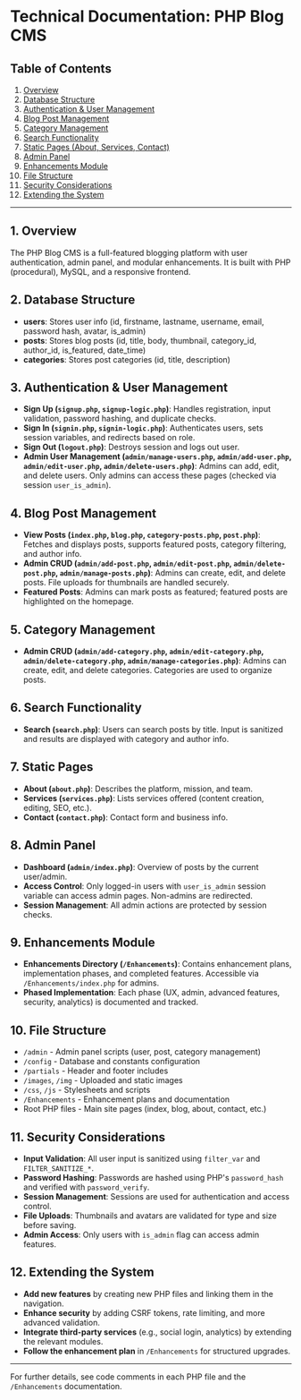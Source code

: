 # Technical Documentation: PHP Blog CMS

## Table of Contents
1. [Overview](#overview)
2. [Database Structure](#database-structure)
3. [Authentication & User Management](#authentication--user-management)
4. [Blog Post Management](#blog-post-management)
5. [Category Management](#category-management)
6. [Search Functionality](#search-functionality)
7. [Static Pages (About, Services, Contact)](#static-pages)
8. [Admin Panel](#admin-panel)
9. [Enhancements Module](#enhancements-module)
10. [File Structure](#file-structure)
11. [Security Considerations](#security-considerations)
12. [Extending the System](#extending-the-system)

---

## 1. Overview
The PHP Blog CMS is a full-featured blogging platform with user authentication, admin panel, and modular enhancements. It is built with PHP (procedural), MySQL, and a responsive frontend.

## 2. Database Structure
- **users**: Stores user info (id, firstname, lastname, username, email, password hash, avatar, is_admin)
- **posts**: Stores blog posts (id, title, body, thumbnail, category_id, author_id, is_featured, date_time)
- **categories**: Stores post categories (id, title, description)

## 3. Authentication & User Management
- **Sign Up (`signup.php`, `signup-logic.php`)**: Handles registration, input validation, password hashing, and duplicate checks.
- **Sign In (`signin.php`, `signin-logic.php`)**: Authenticates users, sets session variables, and redirects based on role.
- **Sign Out (`logout.php`)**: Destroys session and logs out user.
- **Admin User Management (`admin/manage-users.php`, `admin/add-user.php`, `admin/edit-user.php`, `admin/delete-users.php`)**: Admins can add, edit, and delete users. Only admins can access these pages (checked via session `user_is_admin`).

## 4. Blog Post Management
- **View Posts (`index.php`, `blog.php`, `category-posts.php`, `post.php`)**: Fetches and displays posts, supports featured posts, category filtering, and author info.
- **Admin CRUD (`admin/add-post.php`, `admin/edit-post.php`, `admin/delete-post.php`, `admin/manage-posts.php`)**: Admins can create, edit, and delete posts. File uploads for thumbnails are handled securely.
- **Featured Posts**: Admins can mark posts as featured; featured posts are highlighted on the homepage.

## 5. Category Management
- **Admin CRUD (`admin/add-category.php`, `admin/edit-category.php`, `admin/delete-category.php`, `admin/manage-categories.php`)**: Admins can create, edit, and delete categories. Categories are used to organize posts.

## 6. Search Functionality
- **Search (`search.php`)**: Users can search posts by title. Input is sanitized and results are displayed with category and author info.

## 7. Static Pages
- **About (`about.php`)**: Describes the platform, mission, and team.
- **Services (`services.php`)**: Lists services offered (content creation, editing, SEO, etc.).
- **Contact (`contact.php`)**: Contact form and business info.

## 8. Admin Panel
- **Dashboard (`admin/index.php`)**: Overview of posts by the current user/admin.
- **Access Control**: Only logged-in users with `user_is_admin` session variable can access admin pages. Non-admins are redirected.
- **Session Management**: All admin actions are protected by session checks.

## 9. Enhancements Module
- **Enhancements Directory (`/Enhancements`)**: Contains enhancement plans, implementation phases, and completed features. Accessible via `/Enhancements/index.php` for admins.
- **Phased Implementation**: Each phase (UX, admin, advanced features, security, analytics) is documented and tracked.

## 10. File Structure
- `/admin` - Admin panel scripts (user, post, category management)
- `/config` - Database and constants configuration
- `/partials` - Header and footer includes
- `/images`, `/img` - Uploaded and static images
- `/css`, `/js` - Stylesheets and scripts
- `/Enhancements` - Enhancement plans and documentation
- Root PHP files - Main site pages (index, blog, about, contact, etc.)

## 11. Security Considerations
- **Input Validation**: All user input is sanitized using `filter_var` and `FILTER_SANITIZE_*`.
- **Password Hashing**: Passwords are hashed using PHP's `password_hash` and verified with `password_verify`.
- **Session Management**: Sessions are used for authentication and access control.
- **File Uploads**: Thumbnails and avatars are validated for type and size before saving.
- **Admin Access**: Only users with `is_admin` flag can access admin features.

## 12. Extending the System
- **Add new features** by creating new PHP files and linking them in the navigation.
- **Enhance security** by adding CSRF tokens, rate limiting, and more advanced validation.
- **Integrate third-party services** (e.g., social login, analytics) by extending the relevant modules.
- **Follow the enhancement plan** in `/Enhancements` for structured upgrades.

---

For further details, see code comments in each PHP file and the `/Enhancements` documentation.
